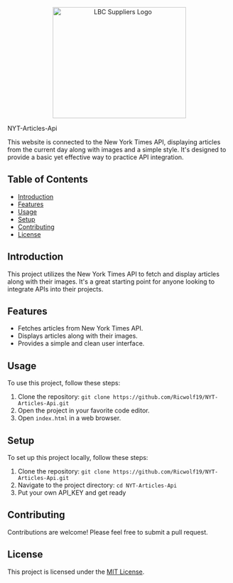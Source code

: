 <p align="center">
  <img src="https://th.bing.com/th/id/R.8d5a2dd6586ef4f9a4058a953ffcb840?rik=tFOQ1UcYhfivNw&riu=http%3a%2f%2fjulianlennon.com%2fwp-content%2fuploads%2f2017%2f04%2fthe-new-york-times-logo.jpg&ehk=zmFAHRmCpjFVPodZPZi67DttkUWTPd3JZreoiJzYS5k%3d&risl=&pid=ImgRaw&r=0" alt="LBC Suppliers Logo" width="300" height="250">
</p>


NYT-Articles-Api

This website is connected to the New York Times API, displaying articles from the current day along with images and a simple style. It's designed to provide a basic yet effective way to practice API integration.

## Table of Contents

- [Introduction](#introduction)
- [Features](#features)
- [Usage](#usage)
- [Setup](#setup)
- [Contributing](#contributing)
- [License](#license)

## Introduction

This project utilizes the New York Times API to fetch and display articles along with their images. It's a great starting point for anyone looking to integrate APIs into their projects.

## Features

- Fetches articles from New York Times API.
- Displays articles along with their images.
- Provides a simple and clean user interface.

## Usage

To use this project, follow these steps:

1. Clone the repository: `git clone https://github.com/Ricwolf19/NYT-Articles-Api.git`
2. Open the project in your favorite code editor.
3. Open `index.html` in a web browser.

## Setup

To set up this project locally, follow these steps:

1. Clone the repository: `git clone https://github.com/Ricwolf19/NYT-Articles-Api.git`
2. Navigate to the project directory: `cd NYT-Articles-Api`
3. Put your own API_KEY and get ready

## Contributing

Contributions are welcome! Please feel free to submit a pull request.

## License

This project is licensed under the [MIT License](LICENSE).
